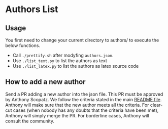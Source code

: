 # Authors List

## Usage

You first need to change your current directory to authors/ to execute the below functions.

* Call `./prettify.sh` after modyfing `authors.json`.
* Use `./list_text.py` to list the authors as text
* Use `./list_latex.py` to list the authors as latex source code

## How to add a new author

Send a PR adding a new author into the json file. This PR must be approved by
Anthony Scopatz. We follow the criteria stated in the main
[README file](https://github.com/sympy/sympy-paper/blob/master/README.md#authorship-criteria).
Anthony will make sure that the new author meets all the criteria. For
clear-cut cases (when nobody has any doubts that the criteria have been met),
Anthony will simply merge the PR. For borderline cases, Anthony will consult
the community.
